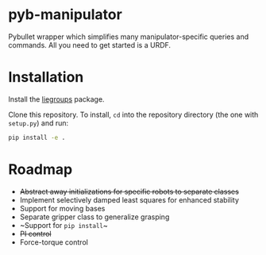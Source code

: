 # pyb-manipulator
Pybullet wrapper which simplifies many manipulator-specific queries and commands.
All you need to get started is a URDF.

# Installation
Install the [liegroups](https://github.com/utiasSTARS/liegroups) package.

Clone this repository. To install, `cd` into the repository directory (the one with `setup.py`) and run:
```bash
pip install -e .
```

# Roadmap
- ~~Abstract away initializations for specific robots to separate classes~~
- Implement selectively damped least squares for enhanced stability
- Support for moving bases
- Separate gripper class to generalize grasping
- ~Support for `pip install`~
- ~~PI control~~
- Force-torque control




